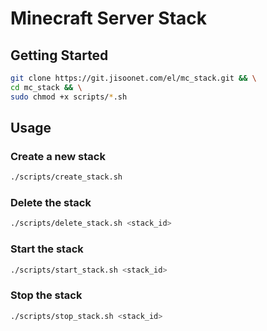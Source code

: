 # Minecraft Server Stack

## Getting Started
```bash
git clone https://git.jisoonet.com/el/mc_stack.git && \
cd mc_stack && \
sudo chmod +x scripts/*.sh
```

## Usage

### Create a new stack
```bash
./scripts/create_stack.sh
```

### Delete the stack
```bash
./scripts/delete_stack.sh <stack_id>
```

### Start the stack
```bash
./scripts/start_stack.sh <stack_id>
```

### Stop the stack
```bash
./scripts/stop_stack.sh <stack_id>
```
